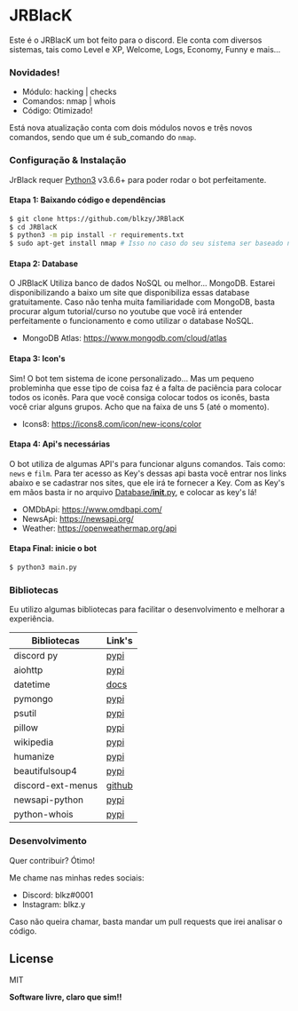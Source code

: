 # JRBlacK

Este é o JRBlacK um bot feito para o discord. Ele conta com diversos sistemas, tais como Level e XP, Welcome, Logs, Economy, Funny e mais...

### Novidades!

  - Módulo: hacking | checks
  - Comandos: nmap | whois
  - Código: Otimizado!

Está nova atualização conta com dois módulos novos e três novos comandos, sendo que um é sub_comando do `nmap`.

### Configuração & Instalação

JrBlack requer [Python3](https://python.org/) v3.6.6+ para poder rodar o bot perfeitamente.

#### **Etapa 1:** Baixando código e dependências
```sh
$ git clone https://github.com/blkzy/JRBlacK
$ cd JRBlacK
$ python3 -m pip install -r requirements.txt
$ sudo apt-get install nmap # Isso no caso do seu sistema ser baseado no Debian ou Ubuntu.
```

#### **Etapa 2:** Database
O JRBlacK Utiliza banco de dados NoSQL ou melhor... MongoDB.
Estarei disponibilizando a baixo um site que disponibiliza essas database gratuitamente.
Caso não tenha muita familiaridade com MongoDB, basta procurar algum tutorial/curso no youtube que você irá entender perfeitamente o funcionamento e como utilizar o database NoSQL.

- MongoDB Atlas: https://www.mongodb.com/cloud/atlas

#### **Etapa 3:** Icon's
Sim! O bot tem sistema de icone personalizado...
Mas um pequeno probleminha que esse tipo de coisa faz é a falta de paciência para colocar todos os iconês.
Para que você consiga colocar todos os iconês, basta você criar alguns grupos. Acho que na faixa de uns 5 (até o momento).

- Icons8: https://icons8.com/icon/new-icons/color

#### **Etapa 4:** Api's necessárias
O bot utiliza de algumas API's para funcionar alguns comandos. Tais como: `news` e `film`.
Para ter acesso as Key's dessas api basta você entrar nos links abaixo e se cadastrar nos sites, que ele irá te fornecer a Key.
Com as Key's em mãos basta ir no arquivo [Database/__init__.py](https://github.com/BlackZacky/JRBlacK-BOT/blob/master/Database/__init__.py), e colocar as key's lá!

- OMDbApi: https://www.omdbapi.com/
- NewsApi: https://newsapi.org/
- Weather: https://openweathermap.org/api

#### **Etapa Final:** inicie o bot

```sh
$ python3 main.py
```

### Bibliotecas

Eu utilizo algumas bibliotecas para facilitar o desenvolvimento e melhorar a experiência.

| Bibliotecas | Link's |
| ------ | ------ |
| discord py | [pypi][url_discordpy] |
| aiohttp | [pypi][url_aiohttp] |
| datetime | [docs][url_datetime] |
| pymongo | [pypi][url_pymongo] |
| psutil | [pypi][url_psutil] |
| pillow | [pypi][url_pillow] |
| wikipedia | [pypi][url_wikipedia] |
| humanize | [pypi][url_humanize] |
| beautifulsoup4 | [pypi][url_beautifulsoup4] |
| discord-ext-menus | [github][url_discord_ext_menus] |
| newsapi-python | [pypi][url_newsapi_python] |
| python-whois | [pypi][url_python_whois] |


### Desenvolvimento

Quer contribuir? Ótimo!

Me chame nas minhas redes sociais:
- Discord: blkz#0001
- Instagram: blkz.y

Caso não queira chamar, basta mandar um pull requests que irei analisar o código.

License
----
MIT

**Software livre, claro que sim!!**

  [url_discordpy]: <https://pypi.org/project/discord.py/>
  [url_aiohttp]: <https://pypi.org/project/aiohttp/>
  [url_datetime]: <https://docs.python.org/3/library/datetime.html>
  [url_pymongo]: <https://pypi.org/project/pymongo/>
  [url_psutil]: <https://pypi.org/project/psutil/>
  [url_pillow]: <https://pypi.org/project/Pillow/>
  [url_wikipedia]: <https://pypi.org/project/wikipedia/>
  [url_humanize]: <https://pypi.org/project/humanize/>
  [url_beautifulsoup4]: <https://pypi.org/project/beautifulsoup4/>
  [url_discord_ext_menus]: <https://github.com/Rapptz/discord-ext-menus>
  [url_newsapi_python]: <https://pypi.org/project/newsapi-python/>
  [url_python_whois]: <https://pypi.org/project/python-whois/>

